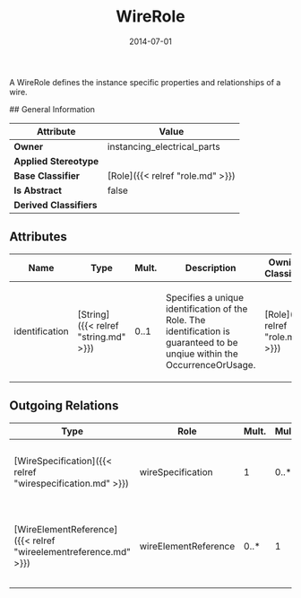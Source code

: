 ﻿---
title: WireRole
toc: false
type: specs
date: "2014-07-01"
draft: false
specification: VEC
version: 1.1.1
documentType: "Recommendation"
elementType: Class
classes:
  - WireRole
menu_name: vec-1.1.1
---
<p> A WireRole defines the instance specific properties and relationships of a wire.      </p>
## General Information

| Attribute               | Value |
|-------------------------|-------|
| **Owner**               | instancing_electrical_parts |
| **Applied Stereotype**  |   |
| **Base Classifier**     | [Role]({{< relref "role.md" >}})<br/>  |
| **Is Abstract**         | false |
| **Derived Classifiers** |   |

## Attributes
|  Name  |  Type  |  Mult.  |  Description  |  Owning Classifier  |
|--------|--------|---------|---------------|--------------|
|identification | [String]({{< relref "string.md" >}}) | 0..1 | <p>Specifies a unique identification of the Role. The identification is guaranteed to be unqiue within the OccurrenceOrUsage. </p> | [Role]({{< relref "role.md" >}}) |

## Outgoing Relations
|    Type  |   Role   |   Mult.   |   Mult.   |   Description   |
|----------|----------|-----------|-----------|-----------------|
| [WireSpecification]({{< relref "wirespecification.md" >}}) | wireSpecification | 1 | 0..* | <p> References the <i>WireSpecification</i> that is instanced by this <i>WireRole.</i>      </p> |
| [WireElementReference]({{< relref "wireelementreference.md" >}}) | wireElementReference | 0..* | 1 | Specifies the WireElementReferences used in the WireRole. For multi core wires more than one WireElementReference is needed. |
